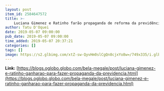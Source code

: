 ```yaml
---
layout: post
item_id: 2584647572
title: >-
    Luciana Gimenez e Ratinho farão propaganda de reforma da previdência : Bela Megale
author: Tatu D'Oquei
date: 2019-05-07 09:00:00
pub_date: 2019-05-07 09:00:00
time_added: 2019-05-07 20:37:21
categories: []
tags: []
image: https://s2.glbimg.com/xtZ-sw-QyvHm0slCgQn8cjxYo8w=/749x335/i.glbimg.com/og/ig/infoglobo1/f/original/2019/05/06/img_3028.jpg
---
```


**Link:** [https://blogs.oglobo.globo.com/bela-megale/post/luciana-gimenez-e-ratinho-ganharao-para-fazer-propaganda-da-previdencia.html](https://blogs.oglobo.globo.com/bela-megale/post/luciana-gimenez-e-ratinho-ganharao-para-fazer-propaganda-da-previdencia.html)

